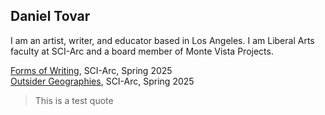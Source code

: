 <html>
<head>
  <link rel="stylesheet" type="text/css" href="https://adobe-fonts.github.io/source-code-pro/source-code-pro.css">
  <link rel="stylesheet" type="text/css" href="files/BBUnstylish.css">
</head>
<body> 

## Daniel Tovar

I am an artist, writer, and educator based in Los Angeles. I am Liberal Arts faculty at SCI-Arc and a board member of Monte Vista Projects. 

[Forms of Writing](https://drtovar.github.io/fow/), SCI-Arc, Spring 2025\
[Outsider Geographies](https://drtovar.github.io/og/), SCI-Arc, Spring 2025

> This is a test quote

</body>
</html>